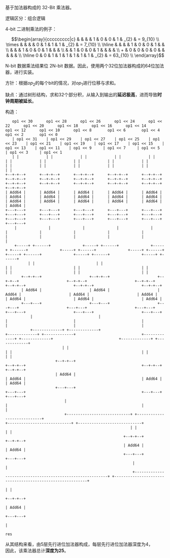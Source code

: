基于加法器构成的 32-Bit 乘法器。

逻辑区分：组合逻辑

4-bit 二进制乘法的例子：

```math
\begin{array}{ccccccccc|c}
           &   &   &   & 1 & 0 & 0 & 1 & _{2} & =  9_{10} \\
    \times &   &   &   & 0 & 1 & 1 & 1 & _{2} & =  7_{10} \\ 
    \hline
           &   &   &   & 1 & 0 & 0 & 1 &      &           \\
           &   &   & 1 & 0 & 0 & 1 &   &      &           \\
           &   & 1 & 0 & 0 & 1 &   &   &      &           \\
        +  & 0 & 0 & 0 & 0 &   &   &   &      &           \\ 
    \hline
         0 & 0 & 1 & 1 & 1 & 1 & 1 & 1 & _{2} & = 63_{10} \\
\end{array}
```

N-bit 数据乘法结果位 2N-bit 数据。因此，使用两个32位加法器构成的64位加法器，进行实装。

方针：根据$`op_{2}`$的每个bit的情况，对$`op_{1}`$进行位移与求和。

缺点：通过树形结构，求和32个部分积，从输入到输出的**延迟极高**，进而导致**时钟周期被延长**。

构造：

       op1 << 30      op1 << 28      op1 << 26      op1 << 24      op1 << 22      op1 << 20      op1 << 18      op1 << 16      op1 << 14      op1 << 12      op1 << 10      op1 << 8       op1 << 6       op1 << 4       op1 << 2       op1 << 0   
       | op1 << 31    | op1 << 29    | op1 << 27    | op1 << 25    | op1 << 23    | op1 << 21    | op1 << 19    | op1 << 17    | op1 << 15    | op1 << 13    | op1 << 11    | op1 << 9     | op1 << 7     | op1 << 5     | op1 << 3     | op1 << 1 
       | |            | |            | |            | |            | |            | |            | |            | |            | |            | |            | |            | |            | |            | |            | |            | |        
    +--+-+--+      +--+-+--+      +--+-+--+      +--+-+--+      +--+-+--+      +--+-+--+      +--+-+--+      +--+-+--+      +--+-+--+      +--+-+--+      +--+-+--+      +--+-+--+      +--+-+--+      +--+-+--+      +--+-+--+      +--+-+--+     
    | Add64 |      | Add64 |      | Add64 |      | Add64 |      | Add64 |      | Add64 |      | Add64 |      | Add64 |      | Add64 |      | Add64 |      | Add64 |      | Add64 |      | Add64 |      | Add64 |      | Add64 |      | Add64 |     
    +---+---+      +---+---+      +---+---+      +---+---+      +---+---+      +---+---+      +---+---+      +---+---+      +---+---+      +---+---+      +---+---+      +---+---+      +---+---+      +---+---+      +---+---+      +---+---+     
        |              |              |              |              |              |              |              |              |              |              |              |              |              |              |              |         
        +-----+ +------+              +-----+ +------+              +-----+ +------+              +-----+ +------+              +-----+ +------+              +-----+ +------+              +-----+ +------+              +-----+ +------+         
              | |                           | |                           | |                           | |                           | |                           | |                           | |                           | |                
           +--+-+--+                     +--+-+--+                     +--+-+--+                     +--+-+--+                     +--+-+--+                     +--+-+--+                     +--+-+--+                     +--+-+--+             
           | Add64 |                     | Add64 |                     | Add64 |                     | Add64 |                     | Add64 |                     | Add64 |                     | Add64 |                     | Add64 |             
           +---+---+                     +---+---+                     +---+---+                     +---+---+                     +---+---+                     +---+---+                     +---+---+                     +---+---+             
               |                             |                             |                             |                             |                             |                             |                             |                 
               +-------------+ +-------------+                             +-------------+ +-------------+                             +-------------+ +-------------+                             +-------------+ +-------------+                 
                             | |                                                         | |                                                         | |                                                         | |                               
                          +--+-+--+                                                   +--+-+--+                                                   +--+-+--+                                                   +--+-+--+                            
                          | Add64 |                                                   | Add64 |                                                   | Add64 |                                                   | Add64 |                            
                          +---+---+                                                   +---+---+                                                   +---+---+                                                   +---+---+                            
                              |                                                           |                                                           |                                                           |                                
                              +----------------------------+ +----------------------------+                                                           +----------------------------+ +----------------------------+                                
                                                           | |                                                                                                                     | |                                                             
                                                        +--+-+--+                                                                                                               +--+-+--+                                                          
                                                        | Add64 |                                                                                                               | Add64 |                                                          
                                                        +---+---+                                                                                                               +---+---+                                                          
                                                            |                                                                                                                       |                                                              
                                                            +----------------------------------------------------------+ +----------------------------------------------------------+                                                              
                                                                                                                       | |                                                                                                                         
                                                                                                                    +--+-+--+                                                                                                                      
                                                                                                                    | Add64 |                                                                                                                      
                                                                                                                    +---+---+                                                                                                                      
                                                                                                                        |                                                                                                                          
                                                                                                                        res                                                                                                                            

从其结构来看，由5层先行进位加法器构成，每层先行进位加法器深度为4， \
因此，该乘法器总计**深度为25**。